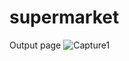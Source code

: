 # supermarket
Output page
![Capture1](https://github.com/user-attachments/assets/b615a0e9-64e6-482c-bede-3903e5598fae)
